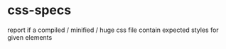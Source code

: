 # css-specs
report if a compiled / minified / huge css file contain expected styles for given elements
